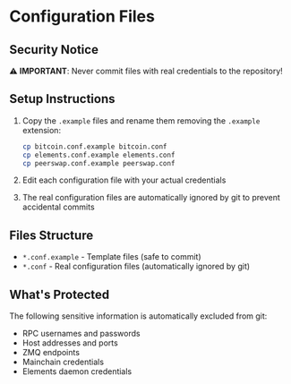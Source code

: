 # Configuration Files

## Security Notice
⚠️ **IMPORTANT**: Never commit files with real credentials to the repository!

## Setup Instructions

1. Copy the `.example` files and rename them removing the `.example` extension:
   ```bash
   cp bitcoin.conf.example bitcoin.conf
   cp elements.conf.example elements.conf
   cp peerswap.conf.example peerswap.conf
   ```

2. Edit each configuration file with your actual credentials

3. The real configuration files are automatically ignored by git to prevent accidental commits

## Files Structure
- `*.conf.example` - Template files (safe to commit)
- `*.conf` - Real configuration files (automatically ignored by git)

## What's Protected
The following sensitive information is automatically excluded from git:
- RPC usernames and passwords
- Host addresses and ports
- ZMQ endpoints
- Mainchain credentials
- Elements daemon credentials
